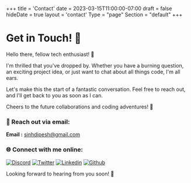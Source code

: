 +++
title = 'Contact'
date = 2023-03-15T11:00:00-07:00
draft = false
hideDate = true
layout = 'contact'
Type = "page"
Section = "default"
+++

# Get in Touch! 👋

Hello there, fellow tech enthusiast! 🚀

I'm thrilled that you've dropped by. Whether you have a burning question, an exciting project idea, or just want to chat about all things code, I'm all ears.

Let's make this the start of a fantastic conversation. Feel free to reach out, and I'll get back to you as soon as I can.

Cheers to the future collaborations and coding adventures! 🌟

### 📧 Reach out via email:

**Email :** [sinhdipesh@gmail.com](mailto:sinhdipesh@gmail.com)

### 🌐 Connect with me online:

[![Discord](https://skillicons.dev/icons?i=discord)](http://discordapp.com/users/849913360144400404)
[![Twitter](https://skillicons.dev/icons?i=twitter)](https://twitter.com/dipeshSingh_253)
[![Linkedin](https://skillicons.dev/icons?i=linkedin)](https://www.linkedin.com/in/dipesh-singh253/)
[![Github](https://skillicons.dev/icons?i=github)](https://github.com/dipeshsingh253/)

Looking forward to hearing from you soon! 📩

